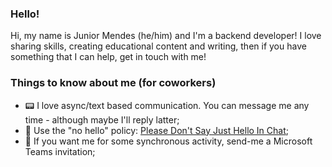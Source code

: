 ### Hello!
Hi, my name is Junior Mendes (he/him) and I'm a backend developer!
I love sharing skills, creating educational content and writing, then if you have something that I can help, get in touch with me!

### Things to know about me (for coworkers)
- 📟 I love async/text based communication. You can message me any time - although maybe I'll reply latter;
- 👋 Use the "no hello" policy: [Please Don't Say Just Hello In Chat](https://www.nohello.com/);
- 📅 If you want me for some synchronous activity, send-me a Microsoft Teams invitation;
